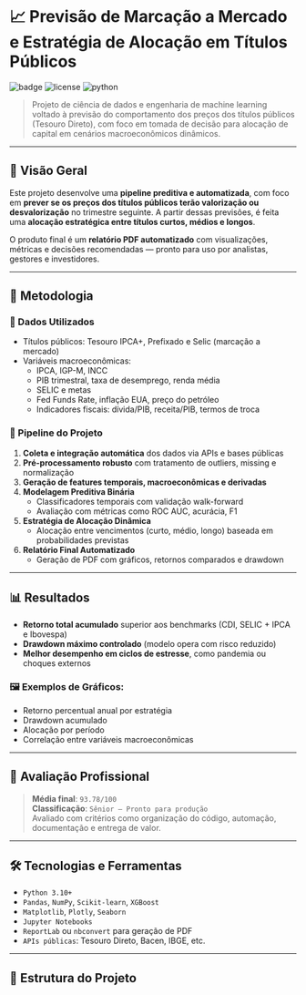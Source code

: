 # 📈 Previsão de Marcação a Mercado e Estratégia de Alocação em Títulos Públicos

![badge](https://img.shields.io/badge/status-concluded-brightgreen) ![license](https://img.shields.io/badge/license-MIT-blue) ![python](https://img.shields.io/badge/python-3.10+-blue)

> Projeto de ciência de dados e engenharia de machine learning voltado à previsão do comportamento dos preços dos títulos públicos (Tesouro Direto), com foco em tomada de decisão para alocação de capital em cenários macroeconômicos dinâmicos.

---

## 🚀 Visão Geral

Este projeto desenvolve uma **pipeline preditiva e automatizada**, com foco em **prever se os preços dos títulos públicos terão valorização ou desvalorização** no trimestre seguinte. A partir dessas previsões, é feita uma **alocação estratégica entre títulos curtos, médios e longos**.

O produto final é um **relatório PDF automatizado** com visualizações, métricas e decisões recomendadas — pronto para uso por analistas, gestores e investidores.

---

## 🧠 Metodologia

### 📌 Dados Utilizados
- Títulos públicos: Tesouro IPCA+, Prefixado e Selic (marcação a mercado)
- Variáveis macroeconômicas:
  - IPCA, IGP-M, INCC
  - PIB trimestral, taxa de desemprego, renda média
  - SELIC e metas
  - Fed Funds Rate, inflação EUA, preço do petróleo
  - Indicadores fiscais: dívida/PIB, receita/PIB, termos de troca

### 🔧 Pipeline do Projeto
1. **Coleta e integração automática** dos dados via APIs e bases públicas
2. **Pré-processamento robusto** com tratamento de outliers, missing e normalização
3. **Geração de features temporais, macroeconômicas e derivadas**
4. **Modelagem Preditiva Binária**
   - Classificadores temporais com validação walk-forward
   - Avaliação com métricas como ROC AUC, acurácia, F1
5. **Estratégia de Alocação Dinâmica**
   - Alocação entre vencimentos (curto, médio, longo) baseada em probabilidades previstas
6. **Relatório Final Automatizado**
   - Geração de PDF com gráficos, retornos comparados e drawdown

---

## 📊 Resultados

- **Retorno total acumulado** superior aos benchmarks (CDI, SELIC + IPCA e Ibovespa)
- **Drawdown máximo controlado** (modelo opera com risco reduzido)
- **Melhor desempenho em ciclos de estresse**, como pandemia ou choques externos

### 🖼️ Exemplos de Gráficos:
- Retorno percentual anual por estratégia
- Drawdown acumulado
- Alocação por período
- Correlação entre variáveis macroeconômicas

---

## 🧾 Avaliação Profissional

> **Média final**: `93.78/100`  
> **Classificação**: `Sênior – Pronto para produção`  
> Avaliado com critérios como organização do código, automação, documentação e entrega de valor.

---

## 🛠️ Tecnologias e Ferramentas

- `Python 3.10+`
- `Pandas`, `NumPy`, `Scikit-learn`, `XGBoost`
- `Matplotlib`, `Plotly`, `Seaborn`
- `Jupyter Notebooks`
- `ReportLab` ou `nbconvert` para geração de PDF
- `APIs públicas`: Tesouro Direto, Bacen, IBGE, etc.

---

## 📂 Estrutura do Projeto

